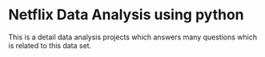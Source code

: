 # Netflix Data Analysis using python
This is a detail data analysis projects which answers many questions which is related to this data set.
